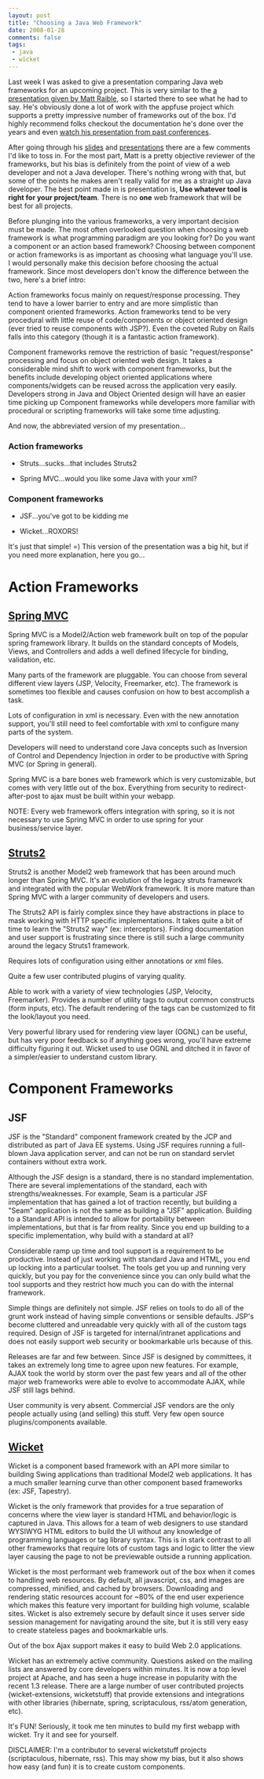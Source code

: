 ```yaml
---
layout: post
title: "Choosing a Java Web Framework"
date: 2008-01-28
comments: false
tags:
 - java
 - wicket
---
```


Last week I was asked to give a presentation comparing Java web frameworks for an upcoming project. This is very similar to the [a presentation given by Matt Raible](http://raibledesigns.com/rd/entry/comparing_jvm_web_frameworks_presentation), so I started there to see what he had to say. He's obviously done a lot of work with the appfuse project which supports a pretty impressive number of frameworks out of the box. I'd highly recommend folks checkout the documentation he's done over the years and even [watch his presentation from past conferences](http://parleys.com/display/PARLEYS/Comparing+Java+Web+Frameworks?showComments=true).



After going through his [slides](http://static.raibledesigns.com/repository/presentations/ComparingJavaWebFrameworks-ApacheConUS2007.pdf) and [presentations](http://static.raibledesigns.com/repository/presentations/ComparingJVMWebFrameworks-ApacheConUS2007.pdf) there are a few comments I'd like to toss in. For the most part, Matt is a pretty objective reviewer of the frameworks, but his bias is definitely from the point of view of a web developer and not a Java developer. There's nothing wrong with that, but some of the points he makes aren't really valid for me as a straight up Java developer. The best point made in is presentation is, **Use whatever tool is right for your project/team**. There is no **one** web framework that will be best for all projects.



Before plunging into the various frameworks, a very important decision must be made. The most often overlooked question when choosing a web framework is what programming paradigm are you looking for? Do you want a component or an action based framework? Choosing between component or action frameworks is as important as choosing what language you'll use. I would personally make this decision before choosing the actual framework. Since most developers don't know the difference between the two, here's a brief intro:



Action frameworks focus mainly on request/response processing. They tend to have a lower barrier to entry and are more simplistic than component oriented frameworks. Action frameworks tend to be very procedural with little reuse of code/components or object oriented design (ever tried to reuse components with JSP?). Even the coveted Ruby on Rails falls into this category (though it is a fantastic action framework).



Component frameworks remove the restriction of basic "request/response" processing and focus on object oriented web design. It takes a considerable mind shift to work with component frameworks, but the benefits include developing object oriented applications where components/widgets can be reused across the application very easily. Developers strong in Java and Object Oriented design will have an easier time picking up Component frameworks while developers more familiar with procedural or scripting frameworks will take some time adjusting.



And now, the abbreviated version of my presentation...



### Action frameworks



  - Struts...sucks...that includes Struts2


  - Spring MVC...would you like some Java with your xml?




### Component frameworks



  - JSF...you've got to be kidding me


  - Wicket...ROXORS!




It's just that simple! =) This version of the presentation was a big hit, but if you need more explanation, here you go...



Action Frameworks
=================



[Spring MVC](http://static.springframework.org/spring/docs/2.0.x/reference/mvc.html)
----------



Spring MVC is a Model2/Action web framework built on top of the popular spring framework library. It builds on the standard concepts of Models, Views, and Controllers and adds a well defined lifecycle for binding, validation, etc.



Many parts of the framework are pluggable. You can choose from several different view layers (JSP, Velocity, Freemarker, etc). The framework is sometimes too flexible and causes confusion on how to best accomplish a task.



Lots of configuration in xml is necessary. Even with the new annotation support, you'll still need to feel comfortable with xml to configure many parts of the system.



Developers will need to understand core Java concepts such as Inversion of Control and Dependency Injection in order to be productive with Spring MVC (or Spring in general).



Spring MVC is a bare bones web framework which is very customizable, but comes with very little out of the box. Everything from security to redirect-after-post to ajax must be built within your webapp.



NOTE: Every web framework offers integration with spring, so it is not necessary to use Spring MVC in order to use spring for your business/service layer.



[Struts2](http://struts.apache.org)
-------



Struts2 is another Model2 web framework that has been around much longer than Spring MVC. It's an evolution of the legacy struts framework and integrated with the popular WebWork framework. It is more mature than Spring MVC with a larger community of developers and users.



The Struts2 API is fairly complex since they have abstractions in place to mask working with HTTP specific implementations. It takes quite a bit of time to learn the "Struts2 way" (ex: interceptors). Finding documentation and user support is frustrating since there is still such a large community around the legacy Struts1 framework.



Requires lots of configuration using either annotations or xml files.



Quite a few user contributed plugins of varying quality.



Able to work with a variety of view technologies (JSP, Velocity, Freemarker). Provides a number of utility tags to output common constructs (form inputs, etc). The default rendering of the tags can be customized to fit the look/layout you need.



Very powerful library used for rendering view layer (OGNL) can be useful, but has very poor feedback so if anything goes wrong, you'll have extreme difficulty figuring it out. Wicket used to use OGNL and ditched it in favor of a simpler/easier to understand custom library.



Component Frameworks
====================



JSF
---



JSF is the "Standard" component framework created by the JCP and distributed as part of Java EE systems. Using JSF requires running a full-blown Java application server, and can not be run on standard servlet containers without extra work.



Although the JSF design is a standard, there is no standard implementation. There are several implementations of the standard, each with strengths/weaknesses. For example, Seam is a particular JSF implementation that has gained a lot of traction recently, but building a "Seam" application is not the same as building a "JSF" application. Building to a Standard API is intended to allow for portability between implementations, but that is far from reality. Since you end up building to a specific implementation, why build with a standard at all?



Considerable ramp up time and tool support is a requirement to be productive. Instead of just working with standard Java and HTML, you end up locking into a particular toolset. The tools get you up and running very quickly, but you pay for the convenience since you can only build what the tool supports and they restrict how much you can do with the internal framework.



Simple things are definitely not simple. JSF relies on tools to do all of the grunt work instead of having simple conventions or sensible defaults. JSP's become cluttered and unreadable very quickly with all of the custom tags required. Design of JSF is targeted for internal/intranet applications and does not easily support web security or bookmarkable urls because of this.



Releases are far and few between. Since JSF is designed by committees, it takes an extremely long time to agree upon new features. For example, AJAX took the world by storm over the past few years and all of the other major web frameworks were able to evolve to accommodate AJAX, while JSF still lags behind.



User community is very absent. Commercial JSF vendors are the only people actually using (and selling) this stuff. Very few open source plugins/components available.



[Wicket](http://wicket.apache.org)
------



Wicket is a component based framework with an API more similar to building Swing applications than traditional Model2 web applications. It has a much smaller learning curve than other component based frameworks (ex: JSF, Tapestry).



Wicket is the only framework that provides for a true separation of concerns where the view layer is standard HTML and behavior/logic is captured in Java. This allows for a team of web designers to use standard WYSIWYG HTML editors to build the UI without any knowledge of programming languages or tag library syntax. This is in stark contrast to all other frameworks that require lots of custom tags and logic to litter the view layer causing the page to not be previewable outside a running application.



Wicket is the most performant web framework out of the box when it comes to handling web resources. By default, all javascript, css, and images are compressed, minified, and cached by browsers. Downloading and rendering static resources account for ~80% of the end user experience which makes this feature very important for building high volume, scalable sites. Wicket is also extremely secure by default since it uses server side session management for navigating around the site, but it is still very easy to create stateless pages and bookmarkable urls.



Out of the box Ajax support makes it easy to build Web 2.0 applications.



Wicket has an extremely active community. Questions asked on the mailing lists are answered by core developers within minutes. It is now a top level project at Apache, and has seen a huge increase in popularity with the recent 1.3 release. There are a large number of user contributed projects (wicket-extensions, wicketstuff) that provide extensions and integrations with other libraries (hibernate, spring, scriptaculous, rss/atom generation, etc).



It's FUN! Seriously, it took me ten minutes to build my first webapp with wicket. Try it and see for yourself.



DISCLAIMER: I'm a contributor to several wicketstuff projects (scriptaculous, hibernate, rss). This may show my bias, but it also shows how easy (and fun) it is to create custom components.


